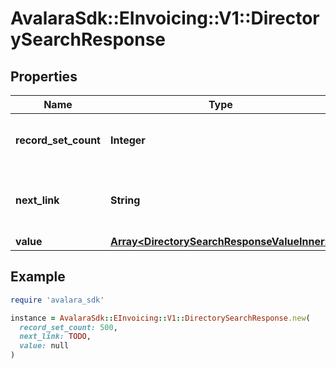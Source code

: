 # AvalaraSdk::EInvoicing::V1::DirectorySearchResponse

## Properties

| Name | Type | Description | Notes |
| ---- | ---- | ----------- | ----- |
| **record_set_count** | **Integer** | The count of records in the result set | [optional] |
| **next_link** | **String** | The next page link to get the next set of results. | [optional] |
| **value** | [**Array&lt;DirectorySearchResponseValueInner&gt;**](DirectorySearchResponseValueInner.md) |  | [optional] |

## Example

```ruby
require 'avalara_sdk'

instance = AvalaraSdk::EInvoicing::V1::DirectorySearchResponse.new(
  record_set_count: 500,
  next_link: TODO,
  value: null
)
```


